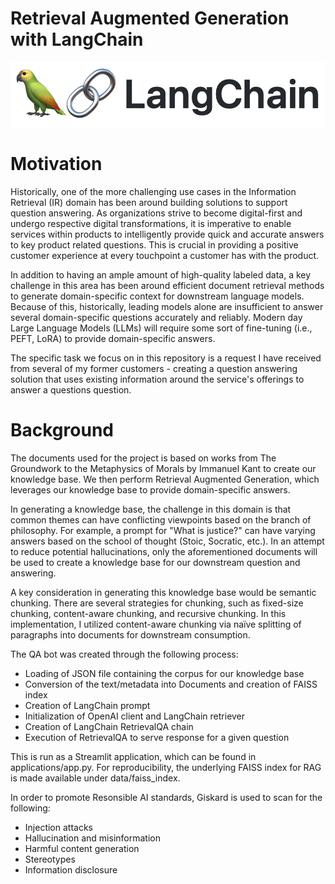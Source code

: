 # Retrieval Augmented Generation with LangChain

![Screenshot](retrieval_augmented_generation_with_langchain/docs/images/langchain_banner.png)

# Motivation

Historically, one of the more challenging use cases in the Information Retrieval (IR) domain has been around building solutions to support question answering. As organizations strive to become digital-first and undergo respective digital transformations, it is imperative to enable services within products to intelligently provide quick and accurate answers to key product related questions. This is crucial in providing a positive customer experience at every touchpoint a customer has with the product. 

In addition to having an ample amount of high-quality labeled data, a key challenge in this area has been around efficient document retrieval methods to generate domain-specific context for downstream language models. Because of this, historically, leading models alone are insufficient to answer several domain-specific questions accurately and reliably. Modern day Large Language Models (LLMs) will require some sort of fine-tuning (i.e., PEFT, LoRA) to provide domain-specific answers.

The specific task we focus on in this repository is a request I have received from several of my former customers - creating a question answering solution that uses existing information around the service's offerings to answer a questions question.

# Background

The documents used for the project is based on works from The Groundwork to the Metaphysics of Morals by Immanuel Kant to create our knowledge base. We then perform Retrieval Augmented Generation, which leverages our knowledge base to provide domain-specific answers.

In generating a knowledge base, the challenge in this domain is that common themes can have conflicting viewpoints based on the branch of philosophy. For example, a prompt for "What is justice?" can have varying answers based on the school of thought (Stoic, Socratic, etc.). In an attempt to reduce potential hallucinations, only the aforementioned documents will be used to create a knowledge base for our downstream question and answering. 

A key consideration in generating this knowledge base would be semantic chunking. There are several strategies for chunking, such as fixed-size chunking, content-aware chunking, and recursive chunking. In this implementation, I utilized content-aware chunking via naïve splitting of paragraphs into documents for downstream consumption.

The QA bot was created through the following process: 
- Loading of JSON file containing the corpus for our knowledge base
- Conversion of the text/metadata into Documents and creation of FAISS index
- Creation of LangChain prompt
- Initialization of OpenAI client and LangChain retriever
- Creation of LangChain RetrievalQA chain
- Execution of RetrievalQA to serve response for a given question

This is run as a Streamlit application, which can be found in applications/app.py. For reproducibility, the underlying FAISS index for RAG is made available under data/faiss_index. 

In order to promote Resonsible AI standards, Giskard is used to scan for the following:
- Injection attacks
- Hallucination and misinformation
- Harmful content generation
- Stereotypes
- Information disclosure

